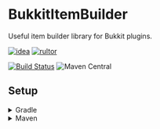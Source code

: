 # BukkitItemBuilder
Useful item builder library for Bukkit plugins.

[![idea](https://www.elegantobjects.org/intellij-idea.svg)](https://www.jetbrains.com/idea/)
[![rultor](https://www.rultor.com/b/yegor256/rultor)](https://www.rultor.com/p/portlek/BukkitItemBuilder)

[![Build Status](https://travis-ci.com/portlek/BukkitItemBuilder.svg?branch=master)](https://travis-ci.com/portlek/BukkitItemBuilder)
![Maven Central](https://img.shields.io/maven-central/v/io.github.portlek/BukkitItemBuilder?label=version)
## Setup

<details>
<summary>Gradle</summary>

```gradle
repositories {
    mavenCentral()
}

dependencies {
    implementation("io.github.portlek:BukkitItemBuilder:${version}")
}
```
</details>

<details>
<summary>Maven</summary>

```xml
<dependencies>
    <dependency>
      <groupId>io.github.portlek</groupId>
      <artifactId>BukkitItemBuilder</artifactId>
      <version>${version}</version>
    </dependency>
</dependencies>
```
</details>
